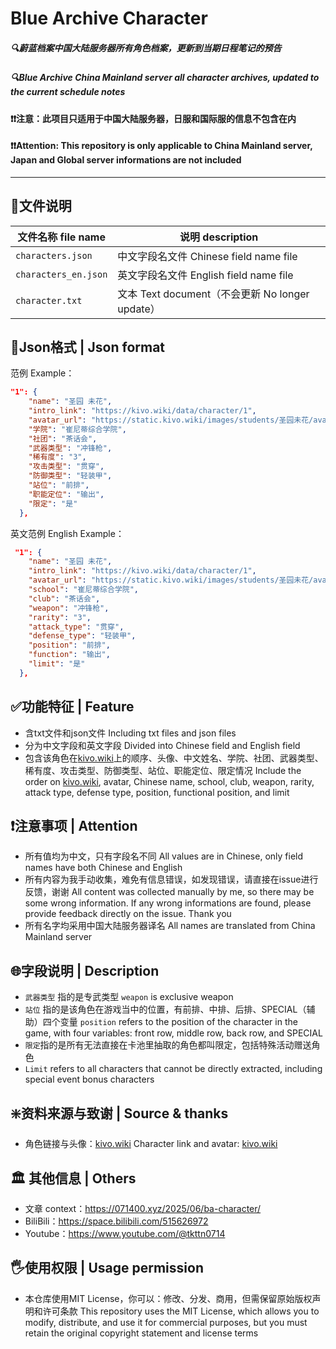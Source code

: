 # **Blue Archive Character**
##### 🔍蔚蓝档案中国大陆服务器所有角色档案，更新到当期日程笔记的预告
##### 🔍Blue Archive China Mainland server all character archives, updated to the current schedule notes
#### **❗❗注意：此项目只适用于中国大陆服务器，日服和国际服的信息不包含在内**
#### **❗❗Attention: This repository is only applicable to China Mainland server, Japan and Global server informations are not included**

------------
## 📁文件说明
|  文件名称 file name  |  说明 description |
| ----- | ------------ |
| `characters.json`  |  中文字段名文件 Chinese field name file |
|  `characters_en.json` |  英文字段名文件 English field name file |
|  `character.txt` |  文本 Text document（不会更新 No longer update） |

## 📄Json格式 | Json format
范例 Example：
```json
"1": {
    "name": "圣园 未花",
    "intro_link": "https://kivo.wiki/data/character/1",
    "avatar_url": "https://static.kivo.wiki/images/students/圣园未花/avatar.png",
    "学院": "崔尼蒂综合学院",
    "社团": "茶话会",
    "武器类型": "冲锋枪",
    "稀有度": "3",
    "攻击类型": "贯穿",
    "防御类型": "轻装甲",
    "站位": "前排",
    "职能定位": "输出",
    "限定": "是"
  },

```
英文范例 English Example：
```json
 "1": {
    "name": "圣园 未花",
    "intro_link": "https://kivo.wiki/data/character/1",
    "avatar_url": "https://static.kivo.wiki/images/students/圣园未花/avatar.png",
    "school": "崔尼蒂综合学院",
    "club": "茶话会",
    "weapon": "冲锋枪",
    "rarity": "3",
    "attack_type": "贯穿",
    "defense_type": "轻装甲",
    "position": "前排",
    "function": "输出",
    "limit": "是"
  },

```

## ✅功能特征 | Feature
- 含txt文件和json文件
  Including txt files and json files
- 分为中文字段和英文字段
  Divided into Chinese field and English field
- 包含该角色在[kivo.wiki](http://kivo.wiki "kivo.wiki")上的顺序、头像、中文姓名、学院、社团、武器类型、稀有度、攻击类型、防御类型、站位、职能定位、限定情况
  Include the order on [kivo.wiki](http://kivo.wiki "kivo.wiki"), avatar, Chinese name, school, club, weapon, rarity, attack type, defense type, position, functional position, and limit
  
## ❗注意事项 | Attention
- 所有值均为中文，只有字段名不同
All values are in Chinese, only field names have both Chinese and English
- 所有内容为我手动收集，难免有信息错误，如发现错误，请直接在issue进行反馈，谢谢
All content was collected manually by me, so there may be some wrong information. If any wrong informations are found, please provide feedback directly on the issue. Thank you
- 所有名字均采用中国大陆服务器译名
All names are translated from China Mainland server

## 🌐字段说明 | Description
- `武器类型` 指的是专武类型
 `weapon` is exclusive weapon
- `站位` 指的是该角色在游戏当中的位置，有前排、中排、后排、SPECIAL（辅助）四个变量
 `position` refers to the position of the character in the game, with four variables: front row, middle row, back row, and SPECIAL
- `限定`指的是所有无法直接在卡池里抽取的角色都叫限定，包括特殊活动赠送角色
- `Limit` refers to all characters that cannot be directly extracted, including special event bonus characters

## ❇️资料来源与致谢 | Source & thanks
- 角色链接与头像：[kivo.wiki](http://kivo.wiki "kivo.wiki")
Character link and avatar: [kivo.wiki](http://kivo.wiki "kivo.wiki")

## 🏛️ 其他信息 | Others
- 文章 context：https://071400.xyz/2025/06/ba-character/
- BiliBili：https://space.bilibili.com/515626972
- Youtube：https://www.youtube.com/@tkttn0714

## 🖐️使用权限 | Usage permission
- 本仓库使用MIT License，你可以：修改、分发、商用，但需保留原始版权声明和许可条款
This repository uses the MIT License, which allows you to modify, distribute, and use it for commercial purposes, but you must retain the original copyright statement and license terms
